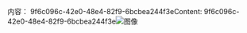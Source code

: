 <span data-ttu-id="6631e-101">内容： 9f6c096c-42e0-48e4-82f9-6bcbea244f3e</span><span class="sxs-lookup"><span data-stu-id="6631e-101">Content: 9f6c096c-42e0-48e4-82f9-6bcbea244f3e</span></span>![图像](4bc42e9f-1dc2-4902-9c3b-0a8a794c1cc4.png)
